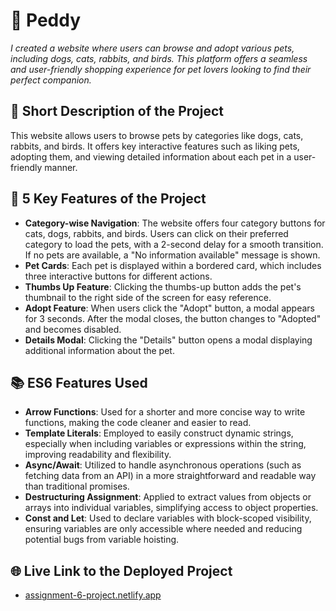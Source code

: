 
# 🐾 Peddy

_I created a website where users can browse and adopt various pets, including dogs, cats, rabbits, and birds. This platform offers a seamless and user-friendly shopping experience for pet lovers looking to find their perfect companion._

## 📝 Short Description of the Project
This website allows users to browse pets by categories like dogs, cats, rabbits, and birds. It offers key interactive features such as liking pets, adopting them, and viewing detailed information about each pet in a user-friendly manner.

## 🌟 5 Key Features of the Project
- **Category-wise Navigation**: The website offers four category buttons for cats, dogs, rabbits, and birds. Users can click on their preferred category to load the pets, with a 2-second delay for a smooth transition. If no pets are available, a "No information available" message is shown.
- **Pet Cards**: Each pet is displayed within a bordered card, which includes three interactive buttons for different actions.
- **Thumbs Up Feature**: Clicking the thumbs-up button adds the pet's thumbnail to the right side of the screen for easy reference.
- **Adopt Feature**: When users click the "Adopt" button, a modal appears for 3 seconds. After the modal closes, the button changes to "Adopted" and becomes disabled.
- **Details Modal**: Clicking the "Details" button opens a modal displaying additional information about the pet.

## 📚 ES6 Features Used
- **Arrow Functions**: Used for a shorter and more concise way to write functions, making the code cleaner and easier to read.
- **Template Literals**: Employed to easily construct dynamic strings, especially when including variables or expressions within the string, improving readability and flexibility.
- **Async/Await**: Utilized to handle asynchronous operations (such as fetching data from an API) in a more straightforward and readable way than traditional promises.
- **Destructuring Assignment**: Applied to extract values from objects or arrays into individual variables, simplifying access to object properties.
- **Const and Let**: Used to declare variables with block-scoped visibility, ensuring variables are only accessible where needed and reducing potential bugs from variable hoisting.

## 🌐 Live Link to the Deployed Project
- [assignment-6-project.netlify.app](https://assignment-6-project.netlify.app)


